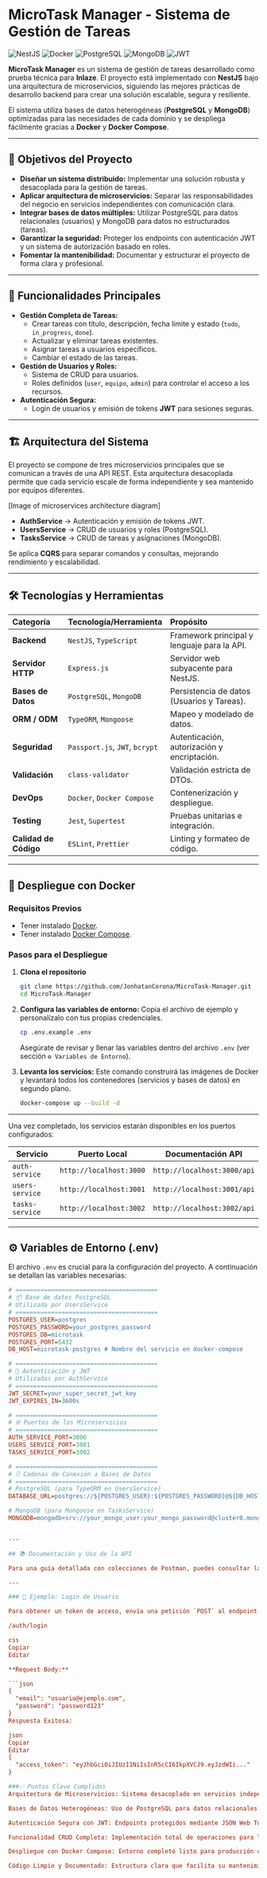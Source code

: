 # MicroTask Manager - Sistema de Gestión de Tareas

![NestJS](https://img.shields.io/badge/NestJS-E0234E?style=for-the-badge&logo=nestjs&logoColor=white) ![Docker](https://img.shields.io/badge/Docker-2496ED?style=for-the-badge&logo=docker&logoColor=white) ![PostgreSQL](https://img.shields.io/badge/PostgreSQL-4169E1?style=for-the-badge&logo=postgresql&logoColor=white) ![MongoDB](https://img.shields.io/badge/MongoDB-47A248?style=for-the-badge&logo=mongodb&logoColor=white) ![JWT](https://img.shields.io/badge/JWT-000000?style=for-the-badge&logo=jsonwebtokens&logoColor=white)

**MicroTask Manager** es un sistema de gestión de tareas desarrollado como prueba técnica para **Inlaze**. El proyecto está implementado con **NestJS** bajo una arquitectura de microservicios, siguiendo las mejores prácticas de desarrollo backend para crear una solución escalable, segura y resiliente.

El sistema utiliza bases de datos heterogéneas (**PostgreSQL** y **MongoDB**) optimizadas para las necesidades de cada dominio y se despliega fácilmente gracias a **Docker** y **Docker Compose**.

---

## 🎯 Objetivos del Proyecto

* **Diseñar un sistema distribuido:** Implementar una solución robusta y desacoplada para la gestión de tareas.
* **Aplicar arquitectura de microservicios:** Separar las responsabilidades del negocio en servicios independientes con comunicación clara.
* **Integrar bases de datos múltiples:** Utilizar PostgreSQL para datos relacionales (usuarios) y MongoDB para datos no estructurados (tareas).
* **Garantizar la seguridad:** Proteger los endpoints con autenticación JWT y un sistema de autorización basado en roles.
* **Fomentar la mantenibilidad:** Documentar y estructurar el proyecto de forma clara y profesional.

---

## 🚀 Funcionalidades Principales

* **Gestión Completa de Tareas:**
    * Crear tareas con título, descripción, fecha límite y estado (`todo`, `in_progress`, `done`).
    * Actualizar y eliminar tareas existentes.
    * Asignar tareas a usuarios específicos.
    * Cambiar el estado de las tareas.
* **Gestión de Usuarios y Roles:**
    * Sistema de CRUD para usuarios.
    * Roles definidos (`user`, `equipo`, `admin`) para controlar el acceso a los recursos.
* **Autenticación Segura:**
    * Login de usuarios y emisión de tokens **JWT** para sesiones seguras.

---

## 🏗️ Arquitectura del Sistema

El proyecto se compone de tres microservicios principales que se comunican a través de una API REST. Esta arquitectura desacoplada permite que cada servicio escale de forma independiente y sea mantenido por equipos diferentes.



[Image of microservices architecture diagram]



- **AuthService** → Autenticación y emisión de tokens JWT.  
- **UsersService** → CRUD de usuarios y roles (PostgreSQL).  
- **TasksService** → CRUD de tareas y asignaciones (MongoDB).  

Se aplica **CQRS** para separar comandos y consultas, mejorando rendimiento y escalabilidad.  

---

## 🛠️ Tecnologías y Herramientas

| Categoría | Tecnología/Herramienta | Propósito |
| :--- | :--- | :--- |
| **Backend** | `NestJS`, `TypeScript` | Framework principal y lenguaje para la API. |
| **Servidor HTTP** | `Express.js` | Servidor web subyacente para NestJS. |
| **Bases de Datos** | `PostgreSQL`, `MongoDB` | Persistencia de datos (Usuarios y Tareas). |
| **ORM / ODM** | `TypeORM`, `Mongoose` | Mapeo y modelado de datos. |
| **Seguridad** | `Passport.js`, `JWT`, `bcrypt` | Autenticación, autorización y encriptación. |
| **Validación** | `class-validator` | Validación estricta de DTOs. |
| **DevOps** | `Docker`, `Docker Compose` | Contenerización y despliegue. |
| **Testing** | `Jest`, `Supertest` | Pruebas unitarias e integración. |
| **Calidad de Código** | `ESLint`, `Prettier` | Linting y formateo de código. |

---

## 🐳 Despliegue con Docker

### Requisitos Previos
- Tener instalado [Docker](https://www.docker.com/get-started).  
- Tener instalado [Docker Compose](https://docs.docker.com/compose/install/).  

### Pasos para el Despliegue

1. **Clona el repositorio**
   ```bash
   git clone https://github.com/JonhatanCorona/MicroTask-Manager.git
   cd MicroTask-Manager


2.  **Configura las variables de entorno:**
    Copia el archivo de ejemplo y personalízalo con tus propias credenciales.

    ```bash
    cp .env.example .env
    ```

    Asegúrate de revisar y llenar las variables dentro del archivo `.env` (ver sección `⚙️ Variables de Entorno`).

3.  **Levanta los servicios:**
    Este comando construirá las imágenes de Docker y levantará todos los contenedores (servicios y bases de datos) en segundo plano.

    ```bash
    docker-compose up --build -d
    ```

---

Una vez completado, los servicios estarán disponibles en los puertos configurados:

| Servicio        | Puerto Local               | Documentación API                |
|-----------------|----------------------------|----------------------------------|
| `auth-service`  | `http://localhost:3000`    | `http://localhost:3000/api`      |
| `users-service` | `http://localhost:3001`    | `http://localhost:3001/api`      |
| `tasks-service` | `http://localhost:3002`    | `http://localhost:3002/api`      |

---

## ⚙️ Variables de Entorno (.env)

El archivo `.env` es crucial para la configuración del proyecto. A continuación se detallan las variables necesarias:

```ini
# ========================================
# 📦 Base de datos PostgreSQL
# Utilizada por UsersService
# ========================================
POSTGRES_USER=postgres
POSTGRES_PASSWORD=your_postgres_password
POSTGRES_DB=microtask
POSTGRES_PORT=5432
DB_HOST=microtask-postgres # Nombre del servicio en docker-compose

# ========================================
# 🔐 Autenticación y JWT
# Utilizadas por AuthService
# ========================================
JWT_SECRET=your_super_secret_jwt_key
JWT_EXPIRES_IN=3600s

# ========================================
# 🌐 Puertos de los Microservicios
# ========================================
AUTH_SERVICE_PORT=3000
USERS_SERVICE_PORT=3001
TASKS_SERVICE_PORT=3002

# ========================================
# 🗄 Cadenas de Conexión a Bases de Datos
# ========================================
# PostgreSQL (para TypeORM en UsersService)
DATABASE_URL=postgres://${POSTGRES_USER}:${POSTGRES_PASSWORD}@${DB_HOST}:${POSTGRES_PORT}/${POSTGRES_DB}

# MongoDB (para Mongoose en TasksService)
MONGODB=mongodb+srv://your_mongo_user:your_mongo_password@cluster0.mongodb.net/microtask?retryWrites=true&w=majority


---

## 📚 Documentación y Uso de la API

Para una guía detallada con colecciones de Postman, puedes consultar la [documentación completa en Notion](https://www.notion.so/250691e2efa0802ca379faaf4d0ddc37?v=250691e2efa08094978c000c32ace05c&source=copy_link).

---

### 🔑 Ejemplo: Login de Usuario

Para obtener un token de acceso, envía una petición `POST` al endpoint:

/auth/login

css
Copiar
Editar

**Request Body:**

```json
{
  "email": "usuario@ejemplo.com",
  "password": "password123"
}
Respuesta Exitosa:

json
Copiar
Editar
{
  "access_token": "eyJhbGciOiJIUzI1NiIsInR5cCI6IkpXVCJ9.eyJzdWIi..."
}

###✅ Puntos Clave Cumplidos
Arquitectura de Microservicios: Sistema desacoplado en servicios independientes y especializados.

Bases de Datos Heterogéneas: Uso de PostgreSQL para datos relacionales (usuarios) y MongoDB para datos flexibles (tareas).

Autenticación Segura con JWT: Endpoints protegidos mediante JSON Web Tokens y un sistema de autorización basado en roles.

Funcionalidad CRUD Completa: Implementación total de operaciones para la gestión de usuarios y tareas.

Despliegue con Docker Compose: Entorno completo listo para producción con un solo comando.

Código Limpio y Documentado: Estructura clara que facilita su mantenimiento y escalabilidad.

